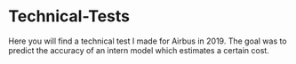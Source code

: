 # Technical-Tests

Here you will find a technical test I made for Airbus in 2019.
The goal was to predict the accuracy of an intern model which estimates a certain cost.
